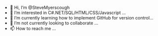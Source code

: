 - 👋 Hi, I’m @SteveMyerscough
- 👀 I’m interested in C#.NET/SQL/HTML/CSS/Javascript ...
- 🌱 I’m currently learning how to implement GitHub for version control...
- 💞️ I’m not currently looking to collaborate ...
- 📫 How to reach me ...

<!---
SteveMyerscough/SteveMyerscough is a ✨ special ✨ repository because its `README.md` (this file) appears on your GitHub profile.
You can click the Preview link to take a look at your changes.
--->
